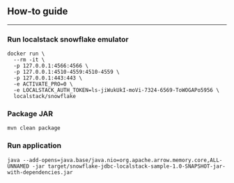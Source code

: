 ## How-to guide

---

### Run localstack snowflake emulator
```shell
docker run \
  --rm -it \
  -p 127.0.0.1:4566:4566 \
  -p 127.0.0.1:4510-4559:4510-4559 \
  -p 127.0.0.1:443:443 \
  -e ACTIVATE_PRO=0 \
  -e LOCALSTACK_AUTH_TOKEN=ls-jiWukUkI-moVi-7324-6569-ToWOGAPo5956 \
  localstack/snowflake
```

### Package JAR
```shell
mvn clean package
```

### Run application 
```shell
java --add-opens=java.base/java.nio=org.apache.arrow.memory.core,ALL-UNNAMED -jar target/snowflake-jdbc-localstack-sample-1.0-SNAPSHOT-jar-with-dependencies.jar
```
